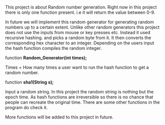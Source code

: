 This project is about Random number generation. Right now in this project there is only one function present. i.e it will return the value between 0-9. 

In future we will implement this random generator for generating random numbers up to a certain extent. Unlike other random generators this project does not use the inputs from mouse or key presses etc. Instead it used recursive hashing. and picks a random byte from it. It then converts the corresponding hex character to an integer. Depending on the users input the hash function compiles the random integer.


function <b>Random_Generator(int times);</b>

Times = How many times a user want to run the hash function to get a random number.

function <b> sha1(String s); </b>

Input a random string. In this project the random string is nothing but the epoch time. As hash functions are irreversible so there is no chance that people can recreate the original time. There are some other functions in the program do check it.


More functions will be added to this project in future.
